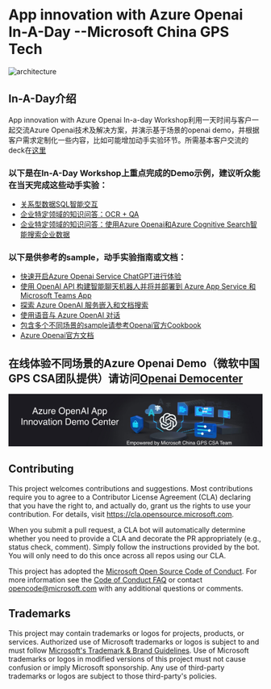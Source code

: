 # App innovation with Azure Openai In-A-Day --Microsoft China GPS Tech 

 ![architecture](./media/1.png)
## In-A-Day介绍 
App innovation with Azure Openai In-a-day Workshop利用一天时间与客户一起交流Azure Openai技术及解决方案，并演示基于场景的openai demo，并根据客户需求定制化一些内容，比如可能增加动手实验环节。所需基本客户交流的deck在[这里](./Workshop%20Content/)


### 以下是在In-A-Day Workshop上重点完成的Demo示例，建议听众能在当天完成这些动手实验：
- [关系型数据SQL智能交互](https://github.com/teo-ma/AzureSQLChatGPTDemo)
- [企业特定领域的知识问答：OCR + QA](https://github.com/teo-ma/azure-open-ai-embeddings-qna)
- [企业特定领域的知识问答：使用Azure Openai和Azure Cognitive Search智能搜索企业数据](https://github.com/teo-ma/azure-search-openai-demo)
### 以下是供参考的sample，动手实验指南或文档：

- [快速开启Azure Openai Service ChatGPT进行体验](https://learn.microsoft.com/zh-cn/azure/cognitive-services/openai/chatgpt-quickstart?tabs=command-line&pivots=programming-language-studio)
- [使用 OpenAI API 构建智能聊天机器人并将并部署到 Azure App Service 和Microsoft Teams App](https://github.com/microsoft/gps-csa-tech-stack/tree/main/Create-A-ChatGPT-Bot-APP-and-Deploy-To-Azure-APP-Service-or-Teams-APP)
- [探索 Azure OpenAI 服务嵌入和文档搜索](https://learn.microsoft.com/zh-cn/azure/cognitive-services/openai/tutorials/embeddings?tabs=command-line)
- [使用语音与 Azure OpenAI 对话](https://github.com/openai/openai-cookbook)
- [包含多个不同场景的sample请参考Openai官方Cookbook](https://github.com/openai/openai-cookbook)
- [Azure Openai官方文档](https://learn.microsoft.com/zh-cn/azure/cognitive-services/openai/)


## 在线体验不同场景的Azure Openai Demo（微软中国GPS CSA团队提供）请访问[Openai Democenter](https://agreeable-flower-0968eb610.2.azurestaticapps.net/)

 ![architecture](./media/democenter.jpg)


## Contributing

This project welcomes contributions and suggestions.  Most contributions require you to agree to a
Contributor License Agreement (CLA) declaring that you have the right to, and actually do, grant us
the rights to use your contribution. For details, visit https://cla.opensource.microsoft.com.

When you submit a pull request, a CLA bot will automatically determine whether you need to provide
a CLA and decorate the PR appropriately (e.g., status check, comment). Simply follow the instructions
provided by the bot. You will only need to do this once across all repos using our CLA.

This project has adopted the [Microsoft Open Source Code of Conduct](https://opensource.microsoft.com/codeofconduct/).
For more information see the [Code of Conduct FAQ](https://opensource.microsoft.com/codeofconduct/faq/) or
contact [opencode@microsoft.com](mailto:opencode@microsoft.com) with any additional questions or comments.

## Trademarks

This project may contain trademarks or logos for projects, products, or services. Authorized use of Microsoft 
trademarks or logos is subject to and must follow 
[Microsoft's Trademark & Brand Guidelines](https://www.microsoft.com/en-us/legal/intellectualproperty/trademarks/usage/general).
Use of Microsoft trademarks or logos in modified versions of this project must not cause confusion or imply Microsoft sponsorship.
Any use of third-party trademarks or logos are subject to those third-party's policies.
